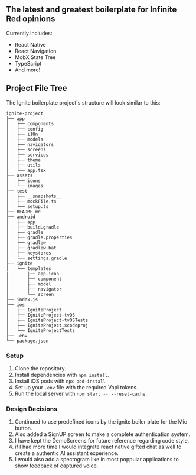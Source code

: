 ## The latest and greatest boilerplate for Infinite Red opinions

Currently includes:

- React Native
- React Navigation
- MobX State Tree
- TypeScript
- And more!

## Project File Tree

The Ignite boilerplate project's structure will look similar to this:

```
ignite-project
├── app
│   ├── components
│   ├── config
│   ├── i18n
│   ├── models
│   ├── navigators
│   ├── screens
│   ├── services
│   ├── theme
│   ├── utils
│   └── app.tsx
├── assets
│   ├── icons
│   └── images
├── test
│   ├── __snapshots__
│   ├── mockFile.ts
│   └── setup.ts
├── README.md
├── android
│   ├── app
│   ├── build.gradle
│   ├── gradle
│   ├── gradle.properties
│   ├── gradlew
│   ├── gradlew.bat
│   ├── keystores
│   └── settings.gradle
├── ignite
│   └── templates
|       |── app-icon
│       ├── component
│       ├── model
│       ├── navigator
│       └── screen
├── index.js
├── ios
│   ├── IgniteProject
│   ├── IgniteProject-tvOS
│   ├── IgniteProject-tvOSTests
│   ├── IgniteProject.xcodeproj
│   └── IgniteProjectTests
├── .env
└── package.json

```

### Setup

1. Clone the repository.
2. Install dependencies with `npm install`.
3. Install iOS pods with `npx pod-install`
4. Set up your `.env` file with the required Vapi tokens.
5. Run the local server with `npm start -- --reset-cache`.

### Design Decisions

1. Continued to use predefined icons by the ignite boiler plate for the Mic button.
2. Also added a SignUP screen to make a complete authentication system.
3. I have kept the DemoScreens for future reference regarding code style.
4. if I had more time I would integrate react native gifted chat as well to create a authentic AI assistant experience.
5. I would also add a spectogram like in most poppular applications to show feedback of captured voice.
